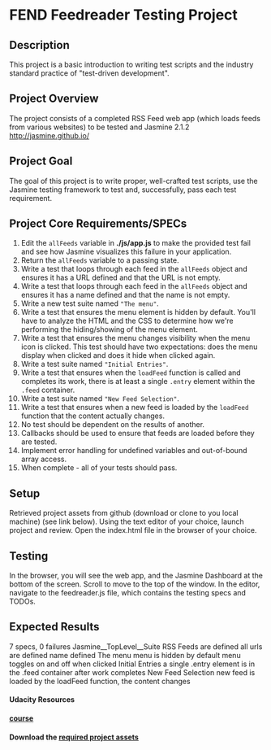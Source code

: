 # FEND Feedreader Testing Project
## Description
This project is a basic introduction to writing test scripts and the industry standard practice of "test-driven development".  

## Project Overview
The project consists of a completed RSS Feed web app (which loads feeds from various websites) to be tested and Jasmine 2.1.2 http://jasmine.github.io/

## Project Goal
The goal of this project is to write proper, well-crafted test scripts, use the Jasmine testing framework to test and, successfully, pass each test requirement.

## Project Core Requirements/SPECs

1. Edit the `allFeeds` variable in **./js/app.js** to make the provided test fail and see how Jasmine visualizes this failure in your application.
2. Return the `allFeeds` variable to a passing state.
3. Write a test that loops through each feed in the `allFeeds` object and ensures it has a URL defined and that the URL is not empty.
4. Write a test that loops through each feed in the `allFeeds` object and ensures it has a name defined and that the name is not empty.
5. Write a new test suite named `"The menu"`.
6. Write a test that ensures the menu element is hidden by default. You'll have to analyze the HTML and the CSS to determine how we're performing the hiding/showing of the menu element.
7. Write a test that ensures the menu changes visibility when the menu icon is clicked. This test should have two expectations: does the menu display when clicked and does it hide when clicked again.
8. Write a test suite named `"Initial Entries"`.
9. Write a test that ensures when the `loadFeed` function is called and completes its work, there is at least a single `.entry` element within the `.feed` container.
10. Write a test suite named `"New Feed Selection"`.
11. Write a test that ensures when a new feed is loaded by the `loadFeed` function that the content actually changes.
12. No test should be dependent on the results of another.
13. Callbacks should be used to ensure that feeds are loaded before they are tested.
14. Implement error handling for undefined variables and out-of-bound array access.
15. When complete - all of your tests should pass.

## Setup
Retrieved project assets from github (download or clone to you local machine) (see link below).
Using the text editor of your choice, launch project and review.
Open the index.html file in the browser of your choice.

## Testing
In the browser, you will see the web app, and the Jasmine Dashboard at the bottom of the screen. Scroll to move to
the top of the window.
In the editor, navigate to the feedreader.js file, which contains the testing specs and TODOs.

## Expected Results
7 specs, 0 failures
Jasmine__TopLevel__Suite
RSS Feeds
are defined
all urls are defined
name defined
The menu
menu is hidden by default
menu toggles on and off when clicked
Initial Entries
a single .entry element is in the .feed container after work completes
New Feed Selection
new feed is loaded by the loadFeed function, the content changes               
        
#### Udacity Resources
#### [course](https://www.udacity.com/course/ud549)
#### Download the [required project assets](http://github.com/udacity/frontend-nanodegree-feedreader)

